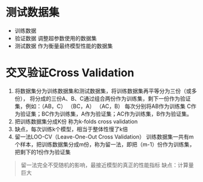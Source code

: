 # 测试数据集
* 训练数据
* 验证数据 调整超参数使用的数据集
* 测试数据 作为衡量最终模型性能的数据集

# 交叉验证Cross Validation

1.  将数据集分为训练数据集和测试数据集，将训练数据集再平等分为三份（或多份），
将分成的三份A、B、C通过组合两份作为训练集，剩下一份作为验证集，例如：（AB，C） （BC，A） （AC，B）
每次分别将AB作为训练集 C作为验证集；BC作为训练集，A作为验证集；AC作为训练集，B作为验证集。
2.  把训练数据集分成K份
称为k-folds cross validation
3.  缺点，每次训练k个模型，相当于整体性慢了k倍
4.  留一法LOO-CV（Leave-One-Out Cross Validation） 训练数据集一共有m个样本，把训练数据集分成m份，称为留一法，即把（m-1）份作为训练集，把剩下的1份作为验证集
>留一法完全不受随机的影响，最接近模型的真正的性能指标
>缺点：计算量巨大